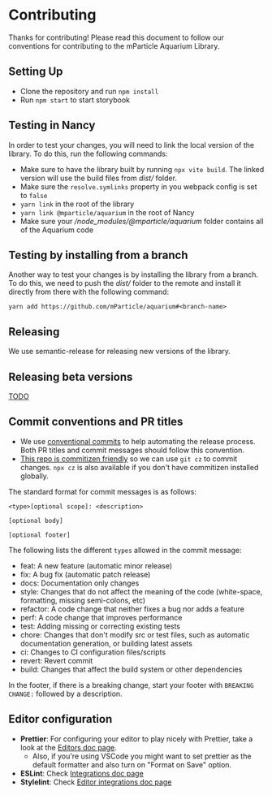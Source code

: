 # Contributing

Thanks for contributing! Please read this document to follow our conventions for contributing to the mParticle Aquarium Library.

## Setting Up

- Clone the repository and run `npm install`
- Run `npm start` to start storybook

## Testing in Nancy

In order to test your changes, you will need to link the local version of the library. To do this, run the following commands:

- Make sure to have the library built by running `npx vite build`. The linked version will use the build files from _dist/_ folder.
- Make sure the `resolve.symlinks` property in you webpack config is set to `false`
- `yarn link` in the root of the library
- `yarn link @mparticle/aquarium` in the root of Nancy
- Make sure your _/node_modules/@mparticle/aquarium_ folder contains all of the Aquarium code

## Testing by installing from a branch

Another way to test your changes is by installing the library from a branch. To do this, we need to push the _dist/_ folder to the remote
and install it directly from there with the following command:

```
yarn add https://github.com/mParticle/aquarium#<branch-name>
```

## Releasing

We use semantic-release for releasing new versions of the library.

## Releasing beta versions

[TODO](https://mparticle-eng.atlassian.net/browse/UNI-264)

## Commit conventions and PR titles

- We use [conventional commits](https://www.conventionalcommits.org/en/v1.0.0/) to help automating the release process. Both PR titles and commit messages should follow this convention.
- [This repo is commitizen friendly](https://github.com/commitizen/cz-cli?tab=readme-ov-file#using-the-command-line-tool) so we can use `git cz` to commit changes.
  `npx cz` is also available if you don't have commitizen installed globally.

The standard format for commit messages is as follows:

```
<type>[optional scope]: <description>

[optional body]

[optional footer]
```

The following lists the different `types` allowed in the commit message:

- feat: A new feature (automatic minor release)
- fix: A bug fix (automatic patch release)
- docs: Documentation only changes
- style: Changes that do not affect the meaning of the code (white-space, formatting, missing semi-colons, etc)
- refactor: A code change that neither fixes a bug nor adds a feature
- perf: A code change that improves performance
- test: Adding missing or correcting existing tests
- chore: Changes that don't modify src or test files, such as automatic documentation generation, or building latest assets
- ci: Changes to CI configuration files/scripts
- revert: Revert commit
- build: Changes that affect the build system or other dependencies

In the footer, if there is a breaking change, start your footer with `BREAKING CHANGE:` followed by a description.

## Editor configuration

- **Prettier**: For configuring your editor to play nicely with Prettier, take a look at the [Editors doc page](https://prettier.io/docs/en/editors).
  - Also, if you're using VSCode you might want to set prettier as the default formatter and also turn on "Format on Save" option.
- **ESLint**: Check [Integrations doc page](https://eslint.org/docs/latest/use/integrations)
- **Stylelint**: Check [Editor integrations doc page](https://stylelint.io/awesome-stylelint/#editor-integrations)
